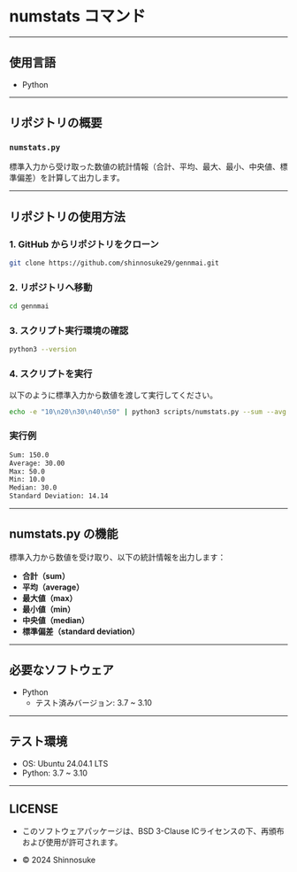 # numstats コマンド

---

## 使用言語

- Python

---

## リポジトリの概要

### `numstats.py`

標準入力から受け取った数値の統計情報（合計、平均、最大、最小、中央値、標準偏差）を計算して出力します。

---

## リポジトリの使用方法

### 1. GitHub からリポジトリをクローン

```bash
git clone https://github.com/shinnosuke29/gennmai.git
```

### 2. リポジトリへ移動

```bash
cd gennmai
```

### 3. スクリプト実行環境の確認

```bash
python3 --version
```

### 4. スクリプトを実行

以下のように標準入力から数値を渡して実行してください。

```bash
echo -e "10\n20\n30\n40\n50" | python3 scripts/numstats.py --sum --avg --max --min --median --std
```
### 実行例

```bash
Sum: 150.0
Average: 30.00
Max: 50.0
Min: 10.0
Median: 30.0
Standard Deviation: 14.14
```

---

## numstats.py の機能

標準入力から数値を受け取り、以下の統計情報を出力します：

- **合計（sum）**
- **平均（average）**
- **最大値（max）**
- **最小値（min）**
- **中央値（median）**
- **標準偏差（standard deviation）**

---

## 必要なソフトウェア

- Python  
  - テスト済みバージョン: 3.7 ~ 3.10

---

## テスト環境

- OS: Ubuntu 24.04.1 LTS
- Python: 3.7 ~ 3.10

---

## LICENSE

- このソフトウェアパッケージは、BSD 3-Clause ICライセンスの下、再頒布および使用が許可されます。

- © 2024 Shinnosuke
